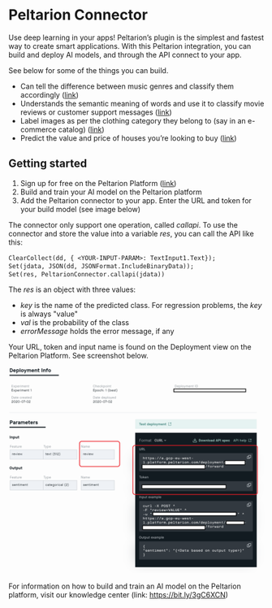 # Peltarion Connector

Use deep learning in your apps! Peltarion’s plugin is the simplest and fastest way to create smart applications. With this Peltarion integration, you can build and deploy AI models, and through the API connect to your app.

See below for some of the things you can build.

- Can tell the difference between music genres and classify them accordingly ([link](https://bit.ly/34K98Sm))
- Understands the semantic meaning of words and use it to classify movie reviews or customer support messages ([link](https://bit.ly/3jrkZsP))
- Label images as per the clothing category they belong to (say in an e-commerce catalog) ([link](https://bit.ly/3lqyiLD))
- Predict the value and price of houses you’re looking to buy ([link](https://bit.ly/3b6CTht))

## Getting started

1. Sign up for free on the Peltarion Platform ([link](https://bit.ly/3llPmTf))
1. Build and train your AI model on the Peltarion platform
1. Add the Peltarion connector to your app. Enter the URL and token for your build model (see image below)

The connector only support one operation, called *callapi*. To use the connector and store the value into a variable *res*, you can call the API like this:

```
ClearCollect(dd, { <YOUR-INPUT-PARAM>: TextInput1.Text});
Set(jdata, JSON(dd, JSONFormat.IncludeBinaryData));
Set(res, PeltarionConnector.callapi(jdata))
```

The *res* is an object with three values:

- *key* is the name of the predicted class. For regression problems, the *key* is always "value"
- *val* is the probability of the class
- *errorMessage* holds the error message, if any

Your URL, token and input name is found on the Deployment view on the Peltarion Platform. See screenshot below.

![URL, token and input](screenshot.png)

For information on how to build and train an AI model on the Peltarion platform, visit our knowledge center (link: https://bit.ly/3gC6XCN)
